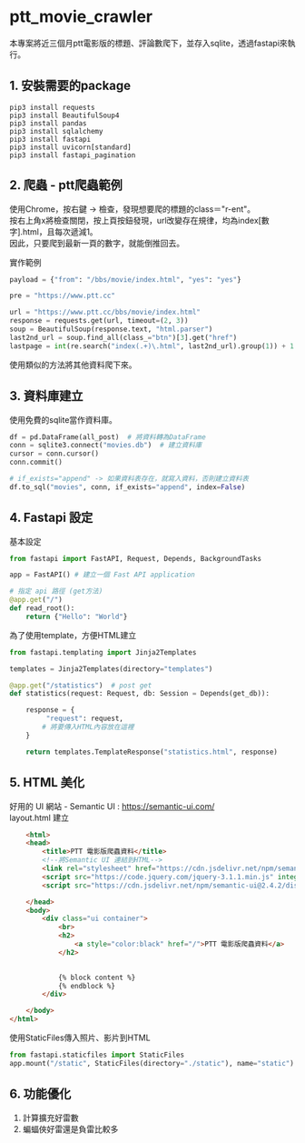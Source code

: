 # ptt_movie_crawler

本專案將近三個月ptt電影版的標題、評論數爬下，並存入sqlite，透過fastapi來執行。

## 1. 安裝需要的package
```
pip3 install requests
pip3 install BeautifulSoup4
pip3 install pandas
pip3 install sqlalchemy
pip3 install fastapi
pip3 install uvicorn[standard]
pip3 install fastapi_pagination
```

## 2. 爬蟲 - ptt爬蟲範例
使用Chrome，按右鍵 -> 檢查，發現想要爬的標題的class＝"r-ent"。<br/>
按右上角x將檢查關閉，按上頁按鈕發現，url改變存在規律，均為index[數字].html，且每次遞減1。<br/>
因此，只要爬到最新一頁的數字，就能倒推回去。<br/>

實作範例
```python
payload = {"from": "/bbs/movie/index.html", "yes": "yes"}

pre = "https://www.ptt.cc"

url = "https://www.ptt.cc/bbs/movie/index.html"
response = requests.get(url, timeout=(2, 3))
soup = BeautifulSoup(response.text, "html.parser")
last2nd_url = soup.find_all(class_="btn")[3].get("href")
lastpage = int(re.search("index(.+)\.html", last2nd_url).group(1)) + 1  # 找到最後一頁的網址
```

使用類似的方法將其他資料爬下來。

## 3. 資料庫建立

使用免費的sqlite當作資料庫。

```python
df = pd.DataFrame(all_post)  # 將資料轉為DataFrame
conn = sqlite3.connect("movies.db")  # 建立資料庫
cursor = conn.cursor()
conn.commit()

# if_exists="append" -> 如果資料表存在，就寫入資料，否則建立資料表
df.to_sql("movies", conn, if_exists="append", index=False)
```

## 4. Fastapi 設定
基本設定

```python
from fastapi import FastAPI, Request, Depends, BackgroundTasks

app = FastAPI() # 建立一個 Fast API application

# 指定 api 路徑 (get方法)
@app.get("/")
def read_root():
    return {"Hello": "World"}

```

為了使用template，方便HTML建立
```python
from fastapi.templating import Jinja2Templates

templates = Jinja2Templates(directory="templates")

@app.get("/statistics")  # post get
def statistics(request: Request, db: Session = Depends(get_db)):

    response = {
         "request": request,
        # 將要傳入HTML內容放在這裡
    }

    return templates.TemplateResponse("statistics.html", response)

```

## 5. HTML 美化
好用的 UI 網站 - Semantic UI : https://semantic-ui.com/ <br/>
layout.html 建立
```HTML
    <html>
    <head>
        <title>PTT 電影版爬蟲資料</title>
        <!--將Semantic UI 連結到HTML-->
        <link rel="stylesheet" href="https://cdn.jsdelivr.net/npm/semantic-ui@2.4.2/dist/semantic.min.css">
        <script src="https://code.jquery.com/jquery-3.1.1.min.js" integrity="sha256-hVVnYaiADRTO2PzUGmuLJr8BLUSjGIZsDYGmIJLv2b8=" crossorigin="anonymous"></script>
        <script src="https://cdn.jsdelivr.net/npm/semantic-ui@2.4.2/dist/semantic.min.js"></script>

    </head>
    <body>
        <div class="ui container">
            <br>
            <h2>
                <a style="color:black" href="/">PTT 電影版爬蟲資料</a>
            </h2>
            

            {% block content %}
            {% endblock %}
        </div>

    </body>
</html>
```

使用StaticFiles傳入照片、影片到HTML

```python
from fastapi.staticfiles import StaticFiles
app.mount("/static", StaticFiles(directory="./static"), name="static")
```

## 6. 功能優化
1. 計算擴充好雷數
2. 蝙蝠俠好雷還是負雷比較多
